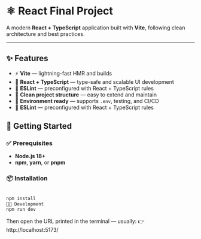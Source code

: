 # ⚛️ React Final Project

A modern **React + TypeScript** application built with **Vite**, following clean architecture and best practices.

---

## ✨ Features

- ⚡ **Vite** — lightning-fast HMR and builds  
- 🔷 **React + TypeScript** — type-safe and scalable UI development  
- 🧹 **ESLint** — preconfigured with React + TypeScript rules  
- 📁 **Clean project structure** — easy to extend and maintain  
- 🔧 **Environment ready** — supports `.env`, testing, and CI/CD
- 🧹 **ESLint** — preconfigured with React + TypeScript rules  

## 🚀 Getting Started

### ✅ Prerequisites
- **Node.js 18+**
- **npm**, **yarn**, or **pnpm**

### 📦 Installation
```bash

npm install
🧑‍💻 Development
npm run dev
```
Then open the URL printed in the terminal — usually:
👉 http://localhost:5173/